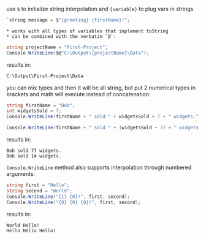 
use `$` to initialize string interpolation and `{variable}` to plug vars in strings
```csharp
`string message = $"{greeting} {firstName}!";
```
	* works with all types of variables that implement toString
	* can be combined with the verbatim `@`:
```csharp
string projectName = "First-Project";
Console.WriteLine($@"C:\Output\{projectName}\Data");
```
results in:
```csharp
C:\Output\First-Project\Data
```
you can mix types and then it will be all string, but put 2 numerical types in brackets and math will execute instead of concatenation:
```csharp
string firstName = "Bob";
int widgetsSold = 7;
Console.WriteLine(firstName + " sold " + widgetsSold + 7 + " widgets.");

Console.WriteLine(firstName + " sold " + (widgetsSold + 7) + " widgets.");
```
results in:
```
Bob sold 77 widgets.
Bob sold 14 widgets.
```
`Console.WriteLine` method also supports interpolation through numbered arguments:
```csharp
string first = "Hello";
string second = "World";
Console.WriteLine("{1} {0}!", first, second);
Console.WriteLine("{0} {0} {0}!", first, second);
```
results in:
```
World Hello!
Hello Hello Hello!
```

